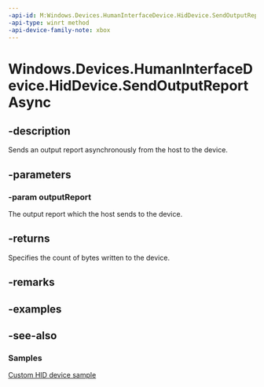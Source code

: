 ```yaml
---
-api-id: M:Windows.Devices.HumanInterfaceDevice.HidDevice.SendOutputReportAsync(Windows.Devices.HumanInterfaceDevice.HidOutputReport)
-api-type: winrt method
-api-device-family-note: xbox
---
```


<!-- Method syntax
public Windows.Foundation.IAsyncOperation<uint> SendOutputReportAsync(Windows.Devices.HumanInterfaceDevice.HidOutputReport outputReport)
-->

# Windows.Devices.HumanInterfaceDevice.HidDevice.SendOutputReportAsync

## -description
Sends an output report asynchronously from the host to the device.

## -parameters
### -param outputReport
The output report which the host sends to the device.

## -returns
Specifies the count of bytes written to the device.

## -remarks

## -examples

## -see-also

### Samples

[Custom HID device sample](https://github.com/Microsoft/Windows-universal-samples/tree/6370138b150ca8a34ff86de376ab6408c5587f5d/Samples/CustomHidDeviceAccess)

